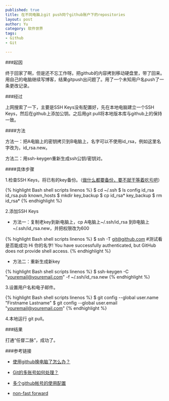 ```yaml
--- 
published: true
title: 在不同电脑上git push同个github账户下的repositories
layout: post
author: Yu
category: 软件世界
tags: 
- Github
- Git

---
```

###起因

终于回家了啊，但是还不忘工作呀。把github的内容拷到移动硬盘里，带了回来。用自己的电脑继续写博客，结果gitpush出问题了。用了一个未知用户名push了一条更改记录。

###经过

上网搜索了一下，主要是SSH Keys没有配置好，先在本地电脑建立一个SSH Keys，然后在github上添加公钥。之后用git pull将本地版本库与github上的保持一致。

####方法

方法一：把A电脑上的密钥拷贝到B电脑上，名字可以不使用id_rsa，例如这里名字改为，id_rsa.new。

方法二：用ssh-keygen重新生成ssh公钥/密钥对。


####具体步骤

1.检查SSH Keys，将已有的key备份。（[做什么都要备份，要不就干等着吃亏吧](http://yulijia.net/en/git/2012/10/09/github-pages.html "all file on your disk folder will be deleted")）

{% highlight  Bash shell scripts linenos %}
$ cd ~/.ssh
$ ls
    config  id_rsa  id_rsa.pub  known_hosts
$ mkdir key_backup
$ cp id_rsa* key_backup
$ rm id_rsa*
{% endhighlight %}

2.添加SSH Keys

- 方法一：复制老key到新电脑上，cp A电脑上~/.ssh/id_rsa  到B电脑上 ~/.ssh/id_rsa.new，并把权限改为600
 
{% highlight  Bash shell scripts linenos %}
$ ssh -T git@github.com  #测试看是否能成功
       Hi 你的名字! You have successfully authenticated, but GitHub does not provide shell access.
{% endhighlight %}

- 方法二：重新生成新key

{% highlight  Bash shell scripts linenos %}
$ ssh-keygen -C "youremail@youremail.com" -f ~/.ssh/id_rsa.new
{% endhighlight %}

3.设置用户名和电子邮件。      

{% highlight  Bash shell scripts linenos %}
$ git config --global user.name "Firstname Lastname"
$ git config --global user.email "youremail@youremail.com"
{% endhighlight %} 

4.本地运行 git pull。

###结果

打通<q>任督二脉</q>，成功了。

###参考链接

- [使用github换电脑了怎么办？](http://jpuyy.com/2012/07/use-github-and-change-computer.html "使用github换电脑了怎么办？")

- [Git的多账号如何处理？](https://gist.github.com/suziewong/4378434 "Git的多账号如何处理？")

- [多个github帐号的使用配置](http://goo.gl/3eUg8 "多个github帐号 google搜索结果")

- [non-fast forward](http://stackoverflow.com/questions/1713137/github-first-push-problem-how-to-merge-remote-changes "Github first push problem… how to merge remote changes?") 
